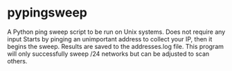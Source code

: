 # pypingsweep
A Python ping sweep script to be run on Unix systems. Does not require any input
Starts by pinging an unimportant address to collect your IP, then it begins the sweep.
Results are saved to the addresses.log file.
This program will only successfully sweep /24 networks but can be adjusted to scan others.
